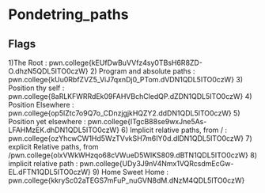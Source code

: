 # Pondetring_paths
## Flags
1)The Root : pwn.college{kEUfDwBuVVfz4sy0TBsH6R8ZD-O.dhzN5QDL5ITO0czW}
2) Program and absolute paths : pwn.college{kUu0RbfZVZ5_ViJ7qxnDj0_PTom.dVDN1QDL5ITO0czW}
3) Position thy self : pwn.college{8aRLKFWRRdEk09FAHVBchCledQP.dZDN1QDL5ITO0czW}
4) Position Elsewhere : pwn.college{op5lZtc7o9Q7o_CDnzjgjkHQZY2.ddDN1QDL5ITO0czW}
5) Position yet elsewhere : pwn.college{ITgcB88se9wxJne5As-LFAHMzEK.dhDN1QDL5ITO0czW} 
6) Implicit relative paths, from / : pwn.college{ozYhcwCW1Hd5WzTVvkSH7m6IY0d.dlDN1QDL5ITO0czW}
7) explicit Relative paths, from /pwn.college{olxVWkWHzqo68cVWueD5WIKS809.dBTN1QDL5ITO0czW}
8) implicit relative path : pwn.college{UDy3J9nV4Nmx1VQRcsdmEcGw-EL.dFTN1QDL5ITO0czW}
9) Home Sweet Home : pwn.college{kkrySc02aTEGS7mFuP_nuGVN8dM.dNzM4QDL5ITO0czW}

